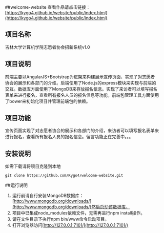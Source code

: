 ##welcome-website
查看作品请点击链接：[https://kygo4.github.io/website/public/index.html](https://kygo4.github.io/website/public/index.html)

## 项目名称
吉林大学计算机学院志愿者协会招新系统v1.0

## 项目说明
前端主要以AngularJS+Bootstrap为框架来构建展示宣传页面，实现了对志愿者协会的展示和各部门的介绍。后端使用了Node.js的express模块来实现与前端的交互。数据库方面使用了MongoDB来存放报名信息。实现了来访者可以填写报名表单来进行报名，查看所有报名人员的报名信息等功能。前端包管理工具方面使用了bower来初始化项目并管理前端包的依赖。

## 项目功能
宣传页面实现了对志愿者协会的展示和各部门的介绍，来访者可以填写报名表单来进行报名，查看所有报名人员的报名信息。留言功能正在完善中。。。

## 安装说明
如需下载请将项目克隆到本地

    git clone https://github.com/Kygo4/welcome-website.git


##运行说明
1. 运行前请自行安装MongoDB数据库：[http://www.mongodb.org/downloads/](http://www.mongodb.org/downloads/)然后启动该数据库。
2. 项目中已集成node_modules依赖文件，无需再进行npm install操作。
3. 请在文件目录下执行npm bin/www命令启动项目。
4. 打开浏览器访问[http://127.0.0.1:7101/](http://127.0.0.1:7101/)

